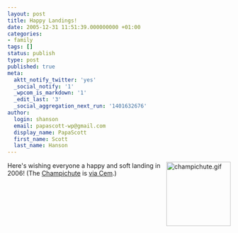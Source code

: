 ```yaml
---
layout: post
title: Happy Landings!
date: 2005-12-31 11:51:39.000000000 +01:00
categories:
- family
tags: []
status: publish
type: post
published: true
meta:
  aktt_notify_twitter: 'yes'
  _social_notify: '1'
  _wpcom_is_markdown: '1'
  _edit_last: '3'
  _social_aggregation_next_run: '1401632676'
author:
  login: shanson
  email: papascott-wp@gmail.com
  display_name: PapaScott
  first_name: Scott
  last_name: Hanson
---
```

<p><a href="http://www.hawkin.com/rkMain.asp?PAGEID=20670&STK_PROD_CODE=08720" title="Hawkin's Bazaar Product Detail- 08720: Champichute"><img src="https://www.papascott.de/wordpress/wp-content/uploads/2005/12/champichute.gif" border="0" height="145" width="145" alt="champichute.gif" align="right" /></a> Here's wishing everyone a happy and soft landing in 2006! (The <a href="http://www.hawkin.com/rkMain.asp?PAGEID=20670&STK_PROD_CODE=08720" title="Hawkin's Bazaar Product Detail- 08720: Champichute">Champichute</a> is <a href="http://java.blogg.de/eintrag.php?id=226" title="I wish you all a Successful and Happy New Year! [the egoist]">via Cem</a>.)</p>
